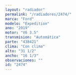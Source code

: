 ```yaml
---
layout: "radiador"
permalink: "/radiadores/2474/"
marca: "Ford"
modelo: "Expedition"
ano: "2019"
motor: "V6 3.5"
transmision: "Automática"
parte: "438421"
clima: "Con clima"
alto: "31 1/2"
ancho: "16 1/3"
observaciones: ""
id: "2474"
---
```


